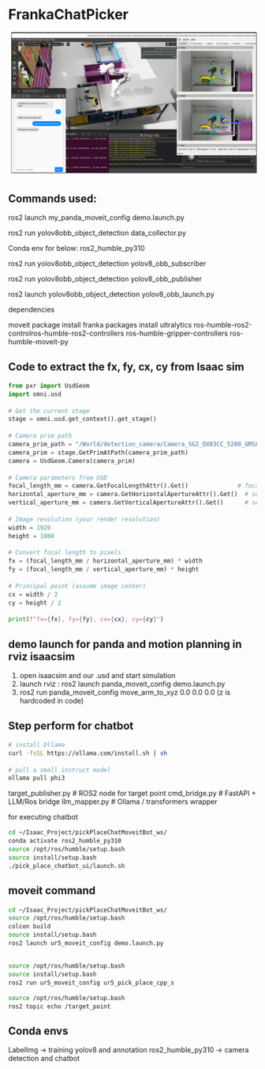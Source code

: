 # FrankaChatPicker
![image](docs/PickPlace.png)

## Commands used:

ros2 launch my_panda_moveit_config demo.launch.py 

ros2 run yolov8obb_object_detection data_collector.py 




Conda env for below: ros2_humble_py310

ros2 run yolov8obb_object_detection yolov8_obb_subscriber

ros2 run yolov8obb_object_detection yolov8_obb_publisher 

ros2 launch yolov8obb_object_detection yolov8_obb_launch.py


dependencies

moveit package
install franka packages
install ultralytics
ros-humble-ros2-controlros-humble-ros2-controllers
ros-humble-gripper-controllers
ros-humble-moveit-py




## Code to extract the fx, fy, cx, cy from Isaac sim 

```python
from pxr import UsdGeom
import omni.usd

# Get the current stage
stage = omni.usd.get_context().get_stage()

# Camera prim path
camera_prim_path = "/World/detection_camera/Camera_SG2_OX03CC_5200_GMSL2_H60YA"
camera_prim = stage.GetPrimAtPath(camera_prim_path)
camera = UsdGeom.Camera(camera_prim)

# Camera parameters from USD
focal_length_mm = camera.GetFocalLengthAttr().Get()              # focal length in mm
horizontal_aperture_mm = camera.GetHorizontalApertureAttr().Get()  # sensor width in mm
vertical_aperture_mm = camera.GetVerticalApertureAttr().Get()      # sensor height in mm

# Image resolution (your render resolution)
width = 1920
height = 1080

# Convert focal length to pixels
fx = (focal_length_mm / horizontal_aperture_mm) * width
fy = (focal_length_mm / vertical_aperture_mm) * height

# Principal point (assume image center)
cx = width / 2
cy = height / 2

print(f"fx={fx}, fy={fy}, cx={cx}, cy={cy}")
```
## demo launch for panda and motion planning in rviz isaacsim
1. open isaacsim and our .usd and start simulation
2. launch rviz : ros2 launch panda_moveit_config demo.launch.py 
3. ros2 run panda_moveit_config move_arm_to_xyz 0.0 0.0 0.0 (z is hardcoded in code)


## Step perform for chatbot
```bash
# install Ollama
curl -fsSL https://ollama.com/install.sh | sh

# pull a small instruct model
ollama pull phi3
```
target_publisher.py    # ROS2 node for target point 
cmd_bridge.py          # FastAPI + LLM/Ros bridge
llm_mapper.py          # Ollama / transformers wrapper

for executing chatbot
```bash
cd ~/Isaac_Project/pickPlaceChatMoveitBot_ws/
conda activate ros2_humble_py310
source /opt/ros/humble/setup.bash
source install/setup.bash
./pick_place_chatbot_ui/launch.sh 
```


## moveit command 
```bash
cd ~/Isaac_Project/pickPlaceChatMoveitBot_ws/
source /opt/ros/humble/setup.bash
colcon build
source install/setup.bash  
ros2 launch ur5_moveit_config demo.launch.py 
```

##
```bash
source /opt/ros/humble/setup.bash
source install/setup.bash  
ros2 run ur5_moveit_config ur5_pick_place_cpp_s 
```

```bash
source /opt/ros/humble/setup.bash
ros2 topic echo /target_point
```


## Conda envs

LabelImg -> training yolov8 and annotation 
ros2_humble_py310 -> camera detection and chatbot

